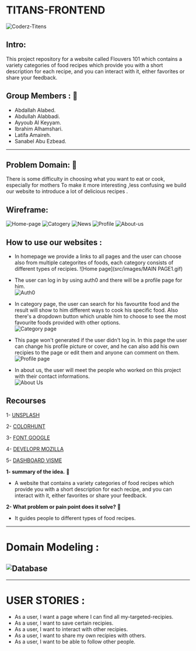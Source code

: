 # TITANS-FRONTEND

![Coderz-Titens](https://avatars.githubusercontent.com/u/86403687?s=200&v=4)

## Intro:
This project repository for a website called Flouvers 101 which contains a variety categories of food recipes which provide you with a short description for each recipe, and you can interact with it, either favorites or share your feedback. 

## Group Members : 👥
- Abdallah Alabed.
- Abdullah Alabbadi.
- Ayyoub Al Keyyam.
- Ibrahim Alhamshari.
- Latifa Amaireh.
- Sanabel Abu Ezbead.
-------------------------------------------------------------------------------------------------------------------
## Problem Domain: :pushpin:
There is some difficulty in choosing what you want to eat or cook, especially for mothers 
To make it more interesting ,less confusing we build our website to introduce a lot of delicious recipes .

## Wireframe:
![Home-page](src/images/Screenshot_1.png)
![Catogery](src/images/Screenshot_2.png)
![News](src/images/Screenshot_3.png)
![Profile](src/images/Screenshot_4.png)
![About-us](src/images/Screenshot_5.png)



## How to use our websites :
+ In homepage we provide a links to all pages and the user can choose also from multiple categorites of foods, each category consists of different types of recipies.
  ![Home page](src/images/MAIN PAGE1.gif)
  
+ The user can log in by using auth0 and there will be a profile page for him.  
  ![Auth0](src/images/auth0.gif)

+ In category page, the user can search for his favourtite food and the result will show to him different ways to cook his specific food. Also there's a dropdown button which unable him to choose to see the most favourite foods provided with other options.    
  ![Category page](src/images/)
  
+ This page won't generated if the user didn't log in. In this page the user can change his profile picture or cover, and he can also add his own recipies to the page or edit them and anyone can comment on them.  
  ![Profile page](src/images/)
  
+ In about us, the user will meet the people who worked on this project with their contact informations.  
  ![About Us](src/images/ABOUTUS.gif)
  
## Recourses
1- [UNSPLASH](https://unsplash.com/)

2- [COLORHUNT](https://colorhunt.co/)

3- [FONT GOOGLE](https://fonts.google.com/)

4- [DEVELOPR MOZILLA](https://developer.mozilla.org/en-US/)

5- [DASHBOARD VISME](https://dashboard.visme.co/v2/projects/own)


**1- summary of the idea.** :pushpin:
- A website that contains a variety categories of food recipes which provide you with a short description for each recipe, and you can interact with it, either favorites or share your feedback.

**2- What problem or pain point does it solve?** :pushpin:
- It guides people to different types of food recipes.

---------------------------------------------------------------------------------------------------------------------
# Domain Modeling : 

![Database](src/images/Screenshot_8.png)
---------------------------------------------------------------------------------------------------------------------

---------------------------------------------------------------------------------------------------------------------
# USER STORIES : 
- As a user, I want a page where I can find all my-targeted-recipies.
- As a user, I want to save certain recipies. 
- As a user, I want to interact with other recipies. 
- As a user, I want to share my own recipies with others. 
- As a user, I want to be able to follow other people. 

